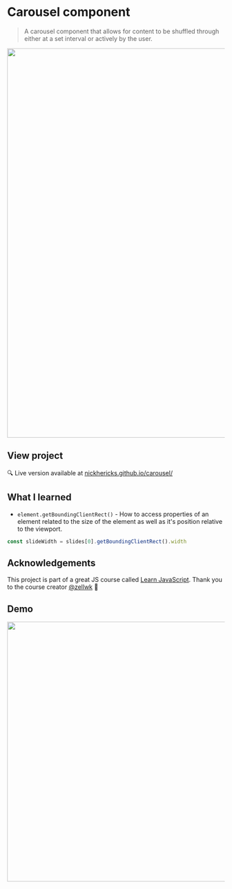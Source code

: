 # Carousel component
> A carousel component that allows for content to be shuffled through either at a set interval or actively by the user.

<img src="https://res.cloudinary.com/dtqevfsxh/image/upload/v1565019154/portfolio/carousel.png" width="899">

## View project
 :mag: Live version available at [nickhericks.github.io/carousel/](https://nickhericks.github.io/carousel/)

## What I learned
 - ```element.getBoundingClientRect()``` - How to access properties of an element related to the size of the element as well as it's position relative to the viewport.

```javascript
const slideWidth = slides[0].getBoundingClientRect().width
```

## Acknowledgements
This project is part of a great JS course called [Learn JavaScript](https://learnjavascript.today/). Thank you to the course creator [@zellwk](https://github.com/zellwk) :raised_hands:

## Demo
<img src="https://github.com/zellwk/jsf/raw/master/images/components/carousel/basic-part-1/complete.gif" width="600">
